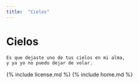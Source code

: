 ```yaml
---
title:  "Cielos"
---
```


# Cielos

```markdown
Es que dejaste uno de tus cielos en mi alma,
y ya yo no puedo dejar de volar.
```

{% include license.md %}
{% include home.md %}